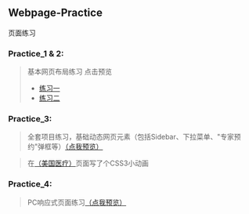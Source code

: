 ## Webpage-Practice
页面练习

### Practice_1 & 2:
>基本网页布局练习 点击预览 
>* [练习一](https://jackogi.github.io/Webpage-Practice/Practice_1/index.html)
>* [练习二](https://jackogi.github.io/Webpage-Practice/Practice_2/index.html)

### Practice_3:
>全套项目练习，基础动态网页元素（包括Sidebar、下拉菜单、"专家预约"弹框等）[（点我预览）](https://jackogi.github.io/Webpage-Practice/Practice_3/index.html)

>在[（美国医疗）](https://jackogi.github.io/Webpage-Practice/Practice_3/medical-us.html)页面写了个CSS3小动画

### Practice_4:
>PC响应式页面练习[（点我预览）](https://jackogi.github.io/Webpage-Practice/Practice_4/index.html)

